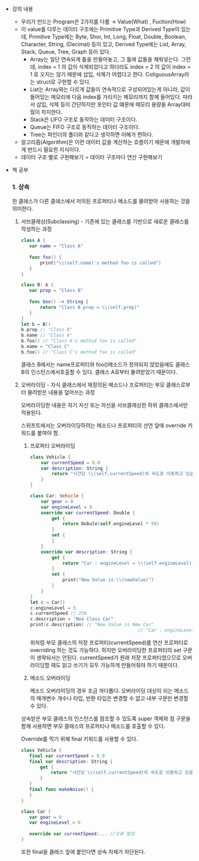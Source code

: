 - 강의 내용

  - 우리가 만드는 Program은 2가지를 다룸 → Value(What) , Fuction(How)
  - 이 value를 다루는 데이터 구조에는 Primitive Type과 Derived Type이 있는데, Primitive Type에는 Byte, Shor, Int, Long, Float, Double, Boolean, Character, String, (Decimal) 등이 있고, Derived Type에는 List, Array, Stack, Queue, Tree, Graph 등이 있다.
    - Array는 일단 연속되게 틀을 만들어놓고, 그 틀에 값들을 채워넣는다. 그런데, index = 1 의 값이 삭제되었다고 하더라도 index = 2 의 값이 index = 1 로 오지는 않기 때문에 삽입, 삭제가 어렵다고 한다. CotiguousArray라는 struct로 구현할 수 있다.
    - List는 Array와는 다르게 값들이 연속적으로 구성되어있는게 아니라, 값이 들어있는 메모리에 다음 index를 가리키는 메모리까지 함께 들어있다. 따라서 삽입, 삭제 등이 간단하지만 포인터 값 떄문에 메모리 용량을 Array대비 많이 차지한다.
    - Stack은 LIFO 구조로 동작하는 데이터 구조이다.
    - Queue는 FIFO 구조로 동작하는 데이터 구조이다.
    - Tree는 파인더의 폴더와 같다고 생각하면 이해가 편하다.
  - 알고리즘(Algorithm)은 이런 데이터 값을 계산하는 흐름이기 때문에 개발자에게 반드시 필요한 지식이다.
  - 데이터 구조 별로 구현해보기 = 데이터 구조마다 연산 구현해보기

- 책 공부

  ### 1. 상속

  한 클래스가 다른 클래스에서 저의된 프로퍼티나 메소드를 물려받아 사용하는 것을 의미한다.

  1. 서브클래싱(Subclassing) - 기존에 있는 클래스를 기반으로 새로운 클래스를 작성하는 과정

     ```swift
     class A {
     	var name = "Class A"
     	
     	func foo() {
     		print("\\(self.name)'s method foo is called")
     	}
     }
     
     class B: A {
     	var prop = "Class B"
     	
     	func boo() -> String {
     		return "Class B prop = \\(self.prop)"
     	}
     }
     let b = B()
     b.prop // "Class B"
     b.name // "Class A"
     b.foo() // "Class A's method foo is called"
     b.name = "Class C"
     b.foo() // "Class C's method foo is called"
     ```

     클래스 B에서는 name프로퍼티와 foo()메소드가 정의되지 않았음에도 클래스 B의 인스턴스에서호출할 수 있다. 클래스 A로부터 물려받았기 때문이다.

  2. 오버라이딩 - 자식 클래스에서 재정의된 메소드나 프로퍼티는 부모 클래스로부터 물려받은 내용을 덮어쓰는 과정

     오버라이딩한 내용은 자기 자신 또는 자신을 서브클래싱한 하위 클래스에서만 적용된다.

     스위프트에서는 오버라이딩하려는 메소드나 프로퍼티의 선언 앞에 override 키워드를 붙여야 함.

     1. 프로퍼티 오버라이딩

        ```swift
        class Vehicle {
        	var currentSpeed = 0.0
        	var description: String {
        		return "시간당 \\(self.currentSpeed)의 속도로 이동하고 있습니다."
        	}
        }
        
        class Car: Vehicle {
        	var gear = 0
        	var engineLevel = 0
        	override var currentSpeed: Double {
        		get {
        			return Dobule(self.engineLevel * 50)
        		}
        		set {
        		}
        	}
        	override var description: String {
        		get {
        			return "Car : engineLevel = \\(self.engineLevel), so currentSpeed = \\(self.currentSpeed)"
        		}
        		set {
        			print("New Value is \\(newValue)")
        		}
        	}
        }
        let c = Car()
        c.engineLevel = 5
        c.currentSpeed // 250
        c.description = "New Class Car"
        print(c.description) // "New Value is New Car"
        										// "Car : engineLevel = 5, so currentSpeed = 250"
        ```

        위처럼 부모 클래스의 저장 프로퍼티(currentSpeed)를 연산 프로퍼티로 overriding 하는 것도 가능하다. 하지만 오버라이딩한 프로퍼티의 set 구문이 생략되서는 안된다. currentSpeed가 원래 저장 프로퍼티였으므로 오버라이딩할 때도 읽고 쓰기가 모두 가능하게 만들어줘야 하기 때문이다.

     2. 메소드 오버라이딩

        메소드 오버라이딩의 경우 조금 까다롭다. 오버라이딩 대상이 되는 메소드의 매개변수 개수나 타입, 반환 타입은 변경할 수 없고 내부 구문만 변경할 수 있다.

     상속받은 부모 클래스의 인스턴스를 참조할 수 있도록 super 객체와 점 구문을 함께 사용하면 부모 클래스의 프로퍼티나 메소드를 호출할 수 있다.

     Override를 막기 위해 final 키워드를 사용할 수 있다.

     ```swift
     class Vehicle {
     	final var currentSpeed = 0.0
     	final var description: String {
     		get {
     			return "시간당 \\(self.currentSpeed)의 속도로 이동하고 있음."
     		}
     	}
     	final func makeNoise() {
     	}
     }
     
     class Car {
     	var gear = 0
     	var engineLevel = 0
     	
     	override var currentSpeed:... //오류 발생
     }	
     ```

     또한 final을 클래스 앞에 붙인다면 상속 자체가 차단된다.
